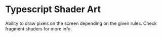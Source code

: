 # Typescript Shader Art

Ability to draw pixels on the screen depending on the given rules. 
Check fragment shaders for more info.
